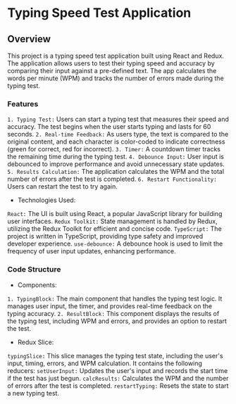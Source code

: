 # Typing Speed Test Application

## Overview
This project is a typing speed test application built using React and Redux. The application allows users to test their typing speed and accuracy by comparing their input against a pre-defined text. The app calculates the words per minute (WPM) and tracks the number of errors made during the typing test.

### Features
`1. Typing Test:` Users can start a typing test that measures their speed and accuracy. The test begins when the user starts typing and lasts for 60 seconds.
`2. Real-time Feedback:` As users type, the text is compared to the original content, and each character is color-coded to indicate correctness (green for correct, red for incorrect).
`3. Timer:` A countdown timer tracks the remaining time during the typing test.
`4. Debounce Input:` User input is debounced to improve performance and avoid unnecessary state updates.
`5. Results Calculation:` The application calculates the WPM and the total number of errors after the test is completed.
`6. Restart Functionality:` Users can restart the test to try again.

- Technologies Used:

`React:` The UI is built using React, a popular JavaScript library for building user interfaces.
`Redux Toolkit:` State management is handled by Redux, utilizing the Redux Toolkit for efficient and concise code.
`TypeScript:` The project is written in TypeScript, providing type safety and improved developer experience.
`use-debounce:` A debounce hook is used to limit the frequency of user input updates, enhancing performance.
### Code Structure

- Components:

`1. TypingBlock:` The main component that handles the typing test logic. It manages user input, the timer, and provides real-time feedback on the typing accuracy.
`2. ResultBlock:` This component displays the results of the typing test, including WPM and errors, and provides an option to restart the test.

- Redux Slice:

`typingSlice:` This slice manages the typing test state, including the user's input, timing, errors, and WPM calculation. It contains the following reducers:
`setUserInput:` Updates the user's input and records the start time if the test has just begun.
`calcResults:` Calculates the WPM and the number of errors after the test is completed.
`restartTyping:` Resets the state to start a new typing test.
